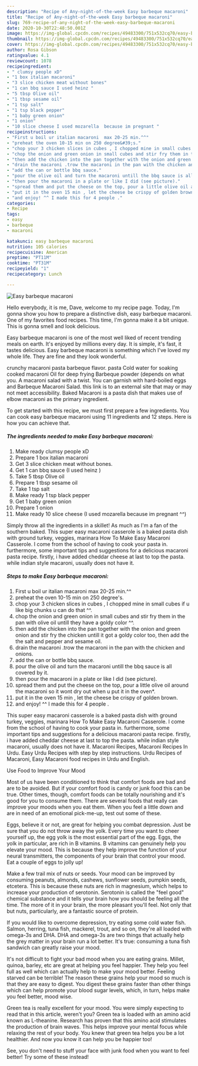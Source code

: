 ```yaml
---
description: "Recipe of Any-night-of-the-week Easy barbeque macaroni"
title: "Recipe of Any-night-of-the-week Easy barbeque macaroni"
slug: 769-recipe-of-any-night-of-the-week-easy-barbeque-macaroni
date: 2020-10-30T22:48:50.001Z
image: https://img-global.cpcdn.com/recipes/49483300/751x532cq70/easy-barbeque-macaroni-recipe-main-photo.jpg
thumbnail: https://img-global.cpcdn.com/recipes/49483300/751x532cq70/easy-barbeque-macaroni-recipe-main-photo.jpg
cover: https://img-global.cpcdn.com/recipes/49483300/751x532cq70/easy-barbeque-macaroni-recipe-main-photo.jpg
author: Rosa Gibson
ratingvalue: 4.1
reviewcount: 1078
recipeingredient:
- " clumsy people xD"
- "1 box italian macaroni"
- "3 slice chicken meat without bones"
- "1 can bbq sauce I used heinz "
- "5 tbsp Olive oil"
- "1 tbsp sesame oil"
- "1 tsp salt"
- "1 tsp black pepper"
- "1 baby green onion"
- "1 onion"
- "10 slice cheese I used mozarella  because im pregnant "
recipeinstructions:
- "First u boil ur italian macaroni  max 20-25 min.^^"
- "preheat the oven 10-15 min on 250 degree&#39;s."
- "chop your 3 chicken slices in cubes , I chopped mine in small cubes if u like big chunks u can do that ^^."
- "chop the onion and green onion in small cubes and stir fry them in the pan with olive oil untill they have a goldy color ^^."
- "then add the chicken into the pan together with the onion and green onion and stir fry the chicken untill it got a goldy color too, then add the the salt and pepper and sesame oil."
- "drain the macaroni .trow the macaroni in the pan with the chicken and onions."
- "add the can or bottle bbq sauce."
- "pour the olive oil and turn the macaroni untill the bbq sauce is all covered by it."
- "then pour the macaroni in a plate or like I did (see picture)."
- "spread them and put the cheese on the top, pour a little olive oil around the macaroni so it wont dry out when u put it in the oven*."
- "put it in the oven 15 min , let the cheese be crispy of golden brown."
- "and enjoy! ^^ I made this for 4 people ."
categories:
- Recipe
tags:
- easy
- barbeque
- macaroni

katakunci: easy barbeque macaroni 
nutrition: 105 calories
recipecuisine: American
preptime: "PT11M"
cooktime: "PT31M"
recipeyield: "1"
recipecategory: Lunch

---
```



![Easy barbeque macaroni](https://img-global.cpcdn.com/recipes/49483300/751x532cq70/easy-barbeque-macaroni-recipe-main-photo.jpg)

Hello everybody, it is me, Dave, welcome to my recipe page. Today, I'm gonna show you how to prepare a distinctive dish, easy barbeque macaroni. One of my favorites food recipes. This time, I'm gonna make it a bit unique. This is gonna smell and look delicious.

Easy barbeque macaroni is one of the most well liked of recent trending meals on earth. It's enjoyed by millions every day. It is simple, it's fast, it tastes delicious. Easy barbeque macaroni is something which I've loved my whole life. They are fine and they look wonderful.

crunchy macaroni pasta barbeque flavor. pasta Cold water for soaking cooked macaroni Oil for deep frying Barbeque powder (depends on what you. A macaroni salad with a twist. You can garnish with hard-boiled eggs and Barbeque Macaroni Salad. this link is to an external site that may or may not meet accessibility. Baked Macaroni is a pasta dish that makes use of elbow macaroni as the primary ingredient.


To get started with this recipe, we must first prepare a few ingredients. You can cook easy barbeque macaroni using 11 ingredients and 12 steps. Here is how you can achieve that.

<!--inarticleads1-->

##### The ingredients needed to make Easy barbeque macaroni:

1. Make ready  clumsy people xD
1. Prepare 1 box italian macaroni
1. Get 3 slice chicken meat without bones.
1. Get 1 can bbq sauce (I used heinz )
1. Take 5 tbsp Olive oil
1. Prepare 1 tbsp sesame oil
1. Take 1 tsp salt
1. Make ready 1 tsp black pepper
1. Get 1 baby green onion
1. Prepare 1 onion
1. Make ready 10 slice cheese (I used mozarella  because im pregnant ^^)


Simply throw all the ingredients in a skillet! As much as I&#39;m a fan of the southern baked. This super easy macaroni casserole is a baked pasta dish with ground turkey, veggies, marinara How To Make Easy Macaroni Casserole. I come from the school of having to cook your pasta in. furthermore, some important tips and suggestions for a delicious macaroni pasta recipe. firstly, i have added cheddar cheese at last to top the pasta. while indian style macaroni, usually does not have it. 

<!--inarticleads2-->

##### Steps to make Easy barbeque macaroni:

1. First u boil ur italian macaroni  max 20-25 min.^^
1. preheat the oven 10-15 min on 250 degree&#39;s.
1. chop your 3 chicken slices in cubes , I chopped mine in small cubes if u like big chunks u can do that ^^.
1. chop the onion and green onion in small cubes and stir fry them in the pan with olive oil untill they have a goldy color ^^.
1. then add the chicken into the pan together with the onion and green onion and stir fry the chicken untill it got a goldy color too, then add the the salt and pepper and sesame oil.
1. drain the macaroni .trow the macaroni in the pan with the chicken and onions.
1. add the can or bottle bbq sauce.
1. pour the olive oil and turn the macaroni untill the bbq sauce is all covered by it.
1. then pour the macaroni in a plate or like I did (see picture).
1. spread them and put the cheese on the top, pour a little olive oil around the macaroni so it wont dry out when u put it in the oven*.
1. put it in the oven 15 min , let the cheese be crispy of golden brown.
1. and enjoy! ^^ I made this for 4 people .


This super easy macaroni casserole is a baked pasta dish with ground turkey, veggies, marinara How To Make Easy Macaroni Casserole. I come from the school of having to cook your pasta in. furthermore, some important tips and suggestions for a delicious macaroni pasta recipe. firstly, i have added cheddar cheese at last to top the pasta. while indian style macaroni, usually does not have it. Macaroni Recipes, Macaroni Recipes In Urdu. Easy Urdu Recipes with step by step instructions. Urdu Recipes of Macaroni, Easy Macaroni food recipes in Urdu and English. 

Use Food to Improve Your Mood


Most of us have been conditioned to think that comfort foods are bad and are to be avoided. But if your comfort food is candy or junk food this can be true. Other times, though, comfort foods can be totally nourishing and it's good for you to consume them. There are several foods that really can improve your moods when you eat them. When you feel a little down and are in need of an emotional pick-me-up, test out some of these.

Eggs, believe it or not, are great for helping you combat depression. Just be sure that you do not throw away the yolk. Every time you want to cheer yourself up, the egg yolk is the most essential part of the egg. Eggs, the yolk in particular, are rich in B vitamins. B vitamins can genuinely help you elevate your mood. This is because they help improve the function of your neural transmitters, the components of your brain that control your mood. Eat a couple of eggs to jolly up!

Make a few trail mix of nuts or seeds. Your mood can be improved by consuming peanuts, almonds, cashews, sunflower seeds, pumpkin seeds, etcetera. This is because these nuts are rich in magnesium, which helps to increase your production of serotonin. Serotonin is called the "feel good" chemical substance and it tells your brain how you should be feeling all the time. The more of it in your brain, the more pleasant you'll feel. Not only that but nuts, particularly, are a fantastic source of protein.

If you would like to overcome depression, try eating some cold water fish. Salmon, herring, tuna fish, mackerel, trout, and so on, they're all loaded with omega-3s and DHA. DHA and omega-3s are two things that actually help the grey matter in your brain run a lot better. It's true: consuming a tuna fish sandwich can greatly raise your mood. 

It's not difficult to fight your bad mood when you are eating grains. Millet, quinoa, barley, etc are great at helping you feel happier. They help you feel full as well which can actually help to make your mood better. Feeling starved can be terrible! The reason these grains help your mood so much is that they are easy to digest. You digest these grains faster than other things which can help promote your blood sugar levels, which, in turn, helps make you feel better, mood wise.

Green tea is really excellent for your mood. You were simply expecting to read that in this article, weren't you? Green tea is loaded with an amino acid known as L-theanine. Research has proven that this amino acid stimulates the production of brain waves. This helps improve your mental focus while relaxing the rest of your body. You knew that green tea helps you be a lot healthier. And now you know it can help you be happier too!

See, you don't need to stuff your face with junk food when you want to feel better! Try some of these instead!


